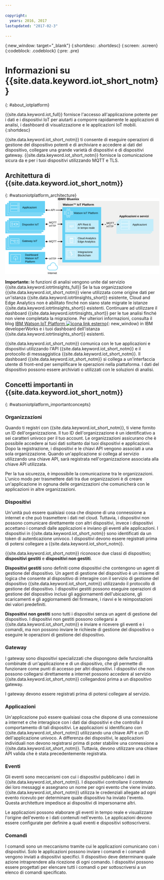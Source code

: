 ```yaml
---

copyright:
  years: 2016, 2017
lastupdated: "2017-02-3"

---
```


{:new_window: target="\_blank"}
{:shortdesc: .shortdesc}
{:screen: .screen}
{:codeblock: .codeblock}
{:pre: .pre}

# Informazioni su {{site.data.keyword.iot_short_notm}}
{: #about_iotplatform}

{{site.data.keyword.iot_full}} fornisce l'accesso all'applicazione potente per i dati e i dispositivi IoT per aiutarti a comporre rapidamente le applicazioni di analisi, i dashboard di visualizzazione e le applicazioni IoT mobili.
{:shortdesc}

{{site.data.keyword.iot_short_notm}} ti consente di eseguire operazioni di gestione del dispositivo potenti e di archiviare e accedere ai dati del dispositivo, collegare una grande varietà di dispositivi e di dispositivi gateway. {{site.data.keyword.iot_short_notm}} fornisce la comunicazione sicura da e per i tuoi dispositivi utilizzando MQTT e TLS.

## Architettura di {{site.data.keyword.iot_short_notm}}
{: #watsoniotplatform_architecture}
![Architettura IBM Watson IoT Platform](images/architecture_platform.svg "Architettura Watson IoT Platform")

**Importante:** le funzioni di analisi vengono unite dal servizio {{site.data.keyword.iotrtinsights_full}} Se la tua organizzazione {{site.data.keyword.iot_short_notm}} viene utilizzata come origine dati per un'istanza {{site.data.keyword.iotrtinsights_short}} esistente, Cloud and Edge Analytics non è abilitato finché non siano state migrate le istanze {{site.data.keyword.iotrtinsights_short}} esistenti. Continuare ad utilizzare il dashboard {{site.data.keyword.iotrtinsights_short}} per le tue analisi finché non viene completata la migrazione. Per ulteriori informazioni, consulta il blog [IBM Watson IoT Platform ![icona link esterno](../../icons/launch-glyph.svg)](https://developer.ibm.com/iotplatform/2016/04/28/iot-real-time-insights-and-watson-iot-platform-a-match-made-in-heaven/){: new_window} in IBM developerWorks e i tuoi dashboard dell'istanza {{site.data.keyword.iotrtinsights_short}} esistenti.  

{{site.data.keyword.iot_short_notm}} comunica con le tue applicazioni e dispositivi utilizzando l'API {{site.data.keyword.iot_short_notm}} e il protocollo di messaggistica {{site.data.keyword.iot_short_notm}}. Il dashboard {{site.data.keyword.iot_short_notm}} si collega a un'interfaccia utente di front-end per semplificare le operazioni nella piattaforma. I dati del dispositivo possono essere archiviati o utilizzati con le soluzioni di analisi.

## Concetti importanti in {{site.data.keyword.iot_short_notm}}
{: #watsoniotplatform_importantconcepts}

### Organizzazioni

Quando ti registri con {{site.data.keyword.iot_short_notm}}, ti viene fornito un ID dell'organizzazione. Il tuo ID dell'organizzazione è un identificativo a sei caratteri univoco per il tuo account. Le organizzazioni assicurano che è possibile accedere ai tuoi dati soltanto dai tuoi dispositivi e applicazioni. Dopo la registrazione, i dispositivi e le chiavi API vengono associati a una sola organizzazione. Quando un'applicazione si collega al servizio utilizzando una chiave API, sarà registrata nell'organizzazione associata alla chiave API utilizzata.

Per la tua sicurezza, è impossibile la comunicazione tra le organizzazioni. L'unico modo per trasmettere dati tra due organizzazioni è di creare un'applicazione in ognuna delle organizzazioni che comunicherà con le applicazioni in altre organizzazioni.

### Dispositivi

Un'unità può essere qualsiasi cosa che dispone di una connessione a internet e che può trasmettere i dati nel cloud. Tuttavia, i dispositivi non possono comunicare direttamente con altri dispositivi, invece i dispositivi accettano i comandi dalle applicazioni e inviano gli eventi alle applicazioni. I dispositivi in {{site.data.keyword.iot_short_notm}} sono identificati da un token di autenticazione univoco. I dispositivi devono essere registrati prima di potersi collegare a {{site.data.keyword.iot_short_notm}}.

{{site.data.keyword.iot_short_notm}} riconosce due classi di dispositivo; **dispositivi gestiti** e **dispositivi non gestiti**.

**Dispositivi gestiti** sono definiti come dispositivi che contengono un agent di gestione del dispositivo. Un agent di gestione del dispositivo è un insieme di logica che consente al dispositivo di interagire con il servizio di gestione del dispositivo {{site.data.keyword.iot_short_notm}} utilizzando il protocollo di gestione del dispositivo. I dispositivi gestiti possono eseguire operazioni di gestione del dispositivo inclusi gli aggiornamenti dell'ubicazione, gli scaricamenti e gli aggiornamenti del firmware, i riavvi e le reimpostazioni dei valori predefiniti.

**Dispositivi non gestiti** sono tutti i dispositivi senza un agent di gestione del dispositivo. I dispositivi non gestiti possono collegarsi a {{site.data.keyword.iot_short_notm}} e inviare e ricevere gli eventi e i comandi, ma non possono inviare le richieste di gestione del dispositivo o eseguire le operazioni di gestione del dispositivo.

### Gateway

I gateway sono dispositivi specializzati che dispongono delle funzionalità combinate di un'applicazione e di un dispositivo, che gli permette di funzionare come punti di accesso per altri dispositivi. I dispositivi che non possono collegarsi direttamente a internet possono accedere al servizio {{site.data.keyword.iot_short_notm}} collegandosi prima a un dispositivo gateway.

I gateway devono essere registrati prima di potersi collegare al servizio.

### Applicazioni

Un'applicazione può essere qualsiasi cosa che dispone di una connessione a internet e che interagisce con i dati dai dispositivi e che controlla il comportamento di tali dispositivi. Le applicazioni si identificano con {{site.data.keyword.iot_short_notm}} utilizzando una chiave API e un ID dell'applicazione univoco. A differenza dei dispositivi, le applicazioni individuali non devono registrarsi prima di poter stabilire una connessione a {{site.data.keyword.iot_short_notm}}. Tuttavia, devono utilizzare una chiave API valida che è stata precedentemente registrata.

### Eventi

Gli eventi sono meccanismi con cui i dispositivi pubblicano i dati in {{site.data.keyword.iot_short_notm}}. I dispositivi controllane il contenuto dei loro messaggi e assegnano un nome per ogni evento che viene inviato. {{site.data.keyword.iot_short_notm}} utilizza le credenziali allegate ad ogni evento ricevuto per determinare quale dispositivo ha inviato l'evento. Questa architetture impedisce ai dispositivi di impersonarne altri.

Le applicazioni possono elaborare gli eventi in tempo reale e visualizzare l'origine dell'evento e i dati contenuti nell'evento. Le applicazioni devono essere configurate per definire a quali eventi e dispositivi sottoscriversi.

### Comandi

I comandi sono un meccanismo tramite cui le applicazioni comunicano con i dispositivi. Solo le applicazioni possono inviare i comandi e i comandi vengono inviati a dispositivi specifici. Il dispositivo deve determinare quale azione intraprendere alla ricezione di ogni comando. I dispositivi possono essere progettati per elencare tutti i comandi o per sottoscriversi a un elenco di comandi specificato.
